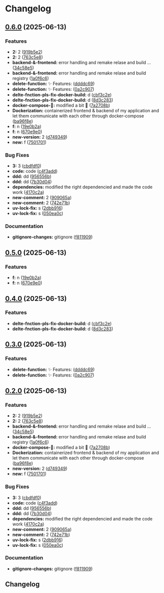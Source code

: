 # Changelog

## [0.6.0](https://github.com/Tim275/devops-mindset-app/compare/frontend-v0.5.0...frontend-v0.6.0) (2025-06-13)


### Features

* **2:** 2 ([919b5e2](https://github.com/Tim275/devops-mindset-app/commit/919b5e27e409058a9c273fb3e600b79b7fe9e83c))
* **2:** 2 ([763c5e8](https://github.com/Tim275/devops-mindset-app/commit/763c5e8b94fb101e741294bc8e86e3ce151087a1))
* **backend-&-frontend:** error handling and remake relase and build … ([34c58e5](https://github.com/Tim275/devops-mindset-app/commit/34c58e55aeab0443243f81b0d4055f83ba40b946))
* **backend-&-frontend:** error handling and remake relase and build registry ([1a0f6c6](https://github.com/Tim275/devops-mindset-app/commit/1a0f6c6c94fdc89234978a066ff29387b1e797e7))
* **delete-function:** ✨ Features: ([ddddc69](https://github.com/Tim275/devops-mindset-app/commit/ddddc696f88e7ed90139de4664bd82cb2a35815e))
* **delete-function:** ✨ Features: ([0a2c907](https://github.com/Tim275/devops-mindset-app/commit/0a2c907b90ccc68ecce02a5708bbcf643058048c))
* **delte-fnction-pls-fix-docker-build:** d ([cbf3c2e](https://github.com/Tim275/devops-mindset-app/commit/cbf3c2e86a2f4380ebcefffac3e5d5d59cfd0727))
* **delte-fnction-pls-fix-docker-build:** d ([8d3c283](https://github.com/Tim275/devops-mindset-app/commit/8d3c283beac6a14424a7576c30b88c798900f762))
* **docker-compose-🌟:** modified a bit 🌟 ([7a2708b](https://github.com/Tim275/devops-mindset-app/commit/7a2708b20b5b08ee45b6b6852ba0849b63928ef3))
* **Dockerization:** containerized frontend & backend of my application and let them communicate with each other through docker-compose ([ba96f8e](https://github.com/Tim275/devops-mindset-app/commit/ba96f8e3dcbc13a6f2507314cfed9049aa9ab208))
* **f:** n ([19e0b2a](https://github.com/Tim275/devops-mindset-app/commit/19e0b2a3ef987578f7d3dd13384d56cbc8781888))
* **f:** n ([670e9e0](https://github.com/Tim275/devops-mindset-app/commit/670e9e07e35eed6d2b71b066e48958e982adda3e))
* **new-version:** 2 ([d749349](https://github.com/Tim275/devops-mindset-app/commit/d749349e8c31721129ec83de9f16e1b7d965a055))
* **new:** f ([7501701](https://github.com/Tim275/devops-mindset-app/commit/7501701343f34869062cb9fa99f579a51f11de62))


### Bug Fixes

* **3:** 3 ([cbdfdf0](https://github.com/Tim275/devops-mindset-app/commit/cbdfdf027ef285a07adea057e143953fe2879bdd))
* **code:** code ([c4f3add](https://github.com/Tim275/devops-mindset-app/commit/c4f3add0838af0ae25fb5a2ce7624d9a67a876d2))
* **ddd:** dd ([956556b](https://github.com/Tim275/devops-mindset-app/commit/956556bd565881f4c1adbec95f013be6f2be7679))
* **ddd:** dd ([7b30d04](https://github.com/Tim275/devops-mindset-app/commit/7b30d04e13eca0fc19873f8c5c8ab88090867b91))
* **dependencies:** modified the right dependencied and made the code work ([4170c2a](https://github.com/Tim275/devops-mindset-app/commit/4170c2ac59c1824af144b235ca4cf977a4125009))
* **new-comment:** 2 ([909065a](https://github.com/Tim275/devops-mindset-app/commit/909065a97d9aafd92bea5da7dc3cd744412d74d4))
* **new-comment:** 2 ([742e71b](https://github.com/Tim275/devops-mindset-app/commit/742e71b1a3a16b64c2580229a4d4c263213cbcfd))
* **uv-lock-fix:** s ([2dbb916](https://github.com/Tim275/devops-mindset-app/commit/2dbb916a765ad7264faa29ddc20b11b5fe6c7ad4))
* **uv-lock-fix:** s ([050ea0c](https://github.com/Tim275/devops-mindset-app/commit/050ea0c27dc901fece571f7cf445ef4188ae30da))


### Documentation

* **gitignore-changes:** gitignore ([f811909](https://github.com/Tim275/devops-mindset-app/commit/f811909d2445edcfa790267114f9baef44be2899))

## [0.5.0](https://github.com/Tim275/devops-mindset-app/compare/frontend-v0.4.0...frontend-v0.5.0) (2025-06-13)


### Features

* **f:** n ([19e0b2a](https://github.com/Tim275/devops-mindset-app/commit/19e0b2a3ef987578f7d3dd13384d56cbc8781888))
* **f:** n ([670e9e0](https://github.com/Tim275/devops-mindset-app/commit/670e9e07e35eed6d2b71b066e48958e982adda3e))

## [0.4.0](https://github.com/Tim275/devops-mindset-app/compare/frontend-v0.3.0...frontend-v0.4.0) (2025-06-13)


### Features

* **delte-fnction-pls-fix-docker-build:** d ([cbf3c2e](https://github.com/Tim275/devops-mindset-app/commit/cbf3c2e86a2f4380ebcefffac3e5d5d59cfd0727))
* **delte-fnction-pls-fix-docker-build:** d ([8d3c283](https://github.com/Tim275/devops-mindset-app/commit/8d3c283beac6a14424a7576c30b88c798900f762))

## [0.3.0](https://github.com/Tim275/devops-mindset-app/compare/frontend-v0.2.0...frontend-v0.3.0) (2025-06-13)


### Features

* **delete-function:** ✨ Features: ([ddddc69](https://github.com/Tim275/devops-mindset-app/commit/ddddc696f88e7ed90139de4664bd82cb2a35815e))
* **delete-function:** ✨ Features: ([0a2c907](https://github.com/Tim275/devops-mindset-app/commit/0a2c907b90ccc68ecce02a5708bbcf643058048c))

## [0.2.0](https://github.com/Tim275/devops-mindset-app/compare/frontend-v0.1.0...frontend-v0.2.0) (2025-06-13)


### Features

* **2:** 2 ([919b5e2](https://github.com/Tim275/devops-mindset-app/commit/919b5e27e409058a9c273fb3e600b79b7fe9e83c))
* **2:** 2 ([763c5e8](https://github.com/Tim275/devops-mindset-app/commit/763c5e8b94fb101e741294bc8e86e3ce151087a1))
* **backend-&-frontend:** error handling and remake relase and build … ([34c58e5](https://github.com/Tim275/devops-mindset-app/commit/34c58e55aeab0443243f81b0d4055f83ba40b946))
* **backend-&-frontend:** error handling and remake relase and build registry ([1a0f6c6](https://github.com/Tim275/devops-mindset-app/commit/1a0f6c6c94fdc89234978a066ff29387b1e797e7))
* **docker-compose-🌟:** modified a bit 🌟 ([7a2708b](https://github.com/Tim275/devops-mindset-app/commit/7a2708b20b5b08ee45b6b6852ba0849b63928ef3))
* **Dockerization:** containerized frontend & backend of my application and let them communicate with each other through docker-compose ([ba96f8e](https://github.com/Tim275/devops-mindset-app/commit/ba96f8e3dcbc13a6f2507314cfed9049aa9ab208))
* **new-version:** 2 ([d749349](https://github.com/Tim275/devops-mindset-app/commit/d749349e8c31721129ec83de9f16e1b7d965a055))
* **new:** f ([7501701](https://github.com/Tim275/devops-mindset-app/commit/7501701343f34869062cb9fa99f579a51f11de62))


### Bug Fixes

* **3:** 3 ([cbdfdf0](https://github.com/Tim275/devops-mindset-app/commit/cbdfdf027ef285a07adea057e143953fe2879bdd))
* **code:** code ([c4f3add](https://github.com/Tim275/devops-mindset-app/commit/c4f3add0838af0ae25fb5a2ce7624d9a67a876d2))
* **ddd:** dd ([956556b](https://github.com/Tim275/devops-mindset-app/commit/956556bd565881f4c1adbec95f013be6f2be7679))
* **ddd:** dd ([7b30d04](https://github.com/Tim275/devops-mindset-app/commit/7b30d04e13eca0fc19873f8c5c8ab88090867b91))
* **dependencies:** modified the right dependencied and made the code work ([4170c2a](https://github.com/Tim275/devops-mindset-app/commit/4170c2ac59c1824af144b235ca4cf977a4125009))
* **new-comment:** 2 ([909065a](https://github.com/Tim275/devops-mindset-app/commit/909065a97d9aafd92bea5da7dc3cd744412d74d4))
* **new-comment:** 2 ([742e71b](https://github.com/Tim275/devops-mindset-app/commit/742e71b1a3a16b64c2580229a4d4c263213cbcfd))
* **uv-lock-fix:** s ([2dbb916](https://github.com/Tim275/devops-mindset-app/commit/2dbb916a765ad7264faa29ddc20b11b5fe6c7ad4))
* **uv-lock-fix:** s ([050ea0c](https://github.com/Tim275/devops-mindset-app/commit/050ea0c27dc901fece571f7cf445ef4188ae30da))


### Documentation

* **gitignore-changes:** gitignore ([f811909](https://github.com/Tim275/devops-mindset-app/commit/f811909d2445edcfa790267114f9baef44be2899))

## Changelog
